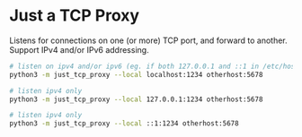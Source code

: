 Just a TCP Proxy
================

Listens for connections on one (or more) TCP port, and forward to another.
Support IPv4 and/or IPv6 addressing.

```sh
# listen on ipv4 and/or ipv6 (eg. if both 127.0.0.1 and ::1 in /etc/hosts)
python3 -m just_tcp_proxy --local localhost:1234 otherhost:5678

# listen ipv4 only
python3 -m just_tcp_proxy --local 127.0.0.1:1234 otherhost:5678

# listen ipv4 only
python3 -m just_tcp_proxy --local ::1:1234 otherhost:5678
```
